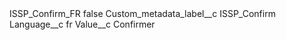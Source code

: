 <?xml version="1.0" encoding="UTF-8"?>
<CustomMetadata xmlns="http://soap.sforce.com/2006/04/metadata" xmlns:xsi="http://www.w3.org/2001/XMLSchema-instance" xmlns:xsd="http://www.w3.org/2001/XMLSchema">
    <label>ISSP_Confirm_FR</label>
    <protected>false</protected>
    <values>
        <field>Custom_metadata_label__c</field>
        <value xsi:type="xsd:string">ISSP_Confirm</value>
    </values>
    <values>
        <field>Language__c</field>
        <value xsi:type="xsd:string">fr</value>
    </values>
    <values>
        <field>Value__c</field>
        <value xsi:type="xsd:string">Confirmer</value>
    </values>
</CustomMetadata>
